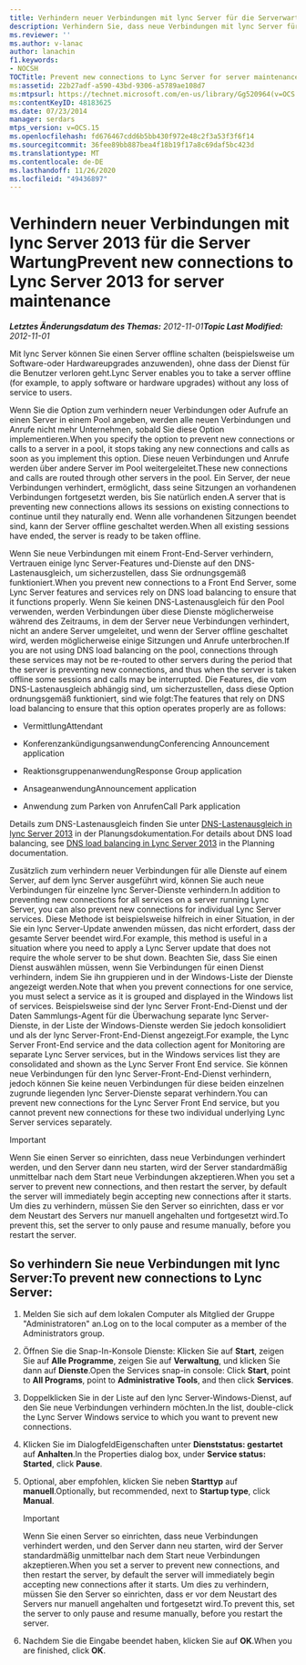 ```yaml
---
title: Verhindern neuer Verbindungen mit lync Server für die Serverwartung
description: Verhindern Sie, dass neue Verbindungen mit lync Server für die Serverwartung hergestellt werden.
ms.reviewer: ''
ms.author: v-lanac
author: lanachin
f1.keywords:
- NOCSH
TOCTitle: Prevent new connections to Lync Server for server maintenance
ms:assetid: 22b27adf-a590-43bd-9306-a5789ae108d7
ms:mtpsurl: https://technet.microsoft.com/en-us/library/Gg520964(v=OCS.15)
ms:contentKeyID: 48183625
ms.date: 07/23/2014
manager: serdars
mtps_version: v=OCS.15
ms.openlocfilehash: fd676467cdd6b5bb430f972e48c2f3a53f3f6f14
ms.sourcegitcommit: 36fee89bb887bea4f18b19f17a8c69daf5bc423d
ms.translationtype: MT
ms.contentlocale: de-DE
ms.lasthandoff: 11/26/2020
ms.locfileid: "49436897"
---
```

# <a name="prevent-new-connections-to-lync-server-2013-for-server-maintenance"></a><span data-ttu-id="6024c-103">Verhindern neuer Verbindungen mit lync Server 2013 für die Server Wartung</span><span class="sxs-lookup"><span data-stu-id="6024c-103">Prevent new connections to Lync Server 2013 for server maintenance</span></span>

<div data-xmlns="http://www.w3.org/1999/xhtml">

<div class="topic" data-xmlns="http://www.w3.org/1999/xhtml" data-msxsl="urn:schemas-microsoft-com:xslt" data-cs="https://msdn.microsoft.com/">

<div data-asp="https://msdn2.microsoft.com/asp">



</div>

<div id="mainSection">

<div id="mainBody"><span data-ttu-id="6024c-104">

<span> </span></span><span class="sxs-lookup"><span data-stu-id="6024c-104">

<span> </span></span></span>

<span data-ttu-id="6024c-105">_**Letztes Änderungsdatum des Themas:** 2012-11-01_</span><span class="sxs-lookup"><span data-stu-id="6024c-105">_**Topic Last Modified:** 2012-11-01_</span></span>

<span data-ttu-id="6024c-106">Mit lync Server können Sie einen Server offline schalten (beispielsweise um Software-oder Hardwareupgrades anzuwenden), ohne dass der Dienst für die Benutzer verloren geht.</span><span class="sxs-lookup"><span data-stu-id="6024c-106">Lync Server enables you to take a server offline (for example, to apply software or hardware upgrades) without any loss of service to users.</span></span>

<span data-ttu-id="6024c-107">Wenn Sie die Option zum verhindern neuer Verbindungen oder Aufrufe an einen Server in einem Pool angeben, werden alle neuen Verbindungen und Anrufe nicht mehr Unternehmen, sobald Sie diese Option implementieren.</span><span class="sxs-lookup"><span data-stu-id="6024c-107">When you specify the option to prevent new connections or calls to a server in a pool, it stops taking any new connections and calls as soon as you implement this option.</span></span> <span data-ttu-id="6024c-108">Diese neuen Verbindungen und Anrufe werden über andere Server im Pool weitergeleitet.</span><span class="sxs-lookup"><span data-stu-id="6024c-108">These new connections and calls are routed through other servers in the pool.</span></span> <span data-ttu-id="6024c-109">Ein Server, der neue Verbindungen verhindert, ermöglicht, dass seine Sitzungen an vorhandenen Verbindungen fortgesetzt werden, bis Sie natürlich enden.</span><span class="sxs-lookup"><span data-stu-id="6024c-109">A server that is preventing new connections allows its sessions on existing connections to continue until they naturally end.</span></span> <span data-ttu-id="6024c-110">Wenn alle vorhandenen Sitzungen beendet sind, kann der Server offline geschaltet werden.</span><span class="sxs-lookup"><span data-stu-id="6024c-110">When all existing sessions have ended, the server is ready to be taken offline.</span></span>

<span data-ttu-id="6024c-111">Wenn Sie neue Verbindungen mit einem Front-End-Server verhindern, Vertrauen einige lync Server-Features und-Dienste auf den DNS-Lastenausgleich, um sicherzustellen, dass Sie ordnungsgemäß funktioniert.</span><span class="sxs-lookup"><span data-stu-id="6024c-111">When you prevent new connections to a Front End Server, some Lync Server features and services rely on DNS load balancing to ensure that it functions properly.</span></span> <span data-ttu-id="6024c-112">Wenn Sie keinen DNS-Lastenausgleich für den Pool verwenden, werden Verbindungen über diese Dienste möglicherweise während des Zeitraums, in dem der Server neue Verbindungen verhindert, nicht an andere Server umgeleitet, und wenn der Server offline geschaltet wird, werden möglicherweise einige Sitzungen und Anrufe unterbrochen.</span><span class="sxs-lookup"><span data-stu-id="6024c-112">If you are not using DNS load balancing on the pool, connections through these services may not be re-routed to other servers during the period that the server is preventing new connections, and thus when the server is taken offline some sessions and calls may be interrupted.</span></span> <span data-ttu-id="6024c-113">Die Features, die vom DNS-Lastenausgleich abhängig sind, um sicherzustellen, dass diese Option ordnungsgemäß funktioniert, sind wie folgt:</span><span class="sxs-lookup"><span data-stu-id="6024c-113">The features that rely on DNS load balancing to ensure that this option operates properly are as follows:</span></span>

  - <span data-ttu-id="6024c-114">Vermittlung</span><span class="sxs-lookup"><span data-stu-id="6024c-114">Attendant</span></span>

  - <span data-ttu-id="6024c-115">Konferenzankündigungsanwendung</span><span class="sxs-lookup"><span data-stu-id="6024c-115">Conferencing Announcement application</span></span>

  - <span data-ttu-id="6024c-116">Reaktionsgruppenanwendung</span><span class="sxs-lookup"><span data-stu-id="6024c-116">Response Group application</span></span>

  - <span data-ttu-id="6024c-117">Ansageanwendung</span><span class="sxs-lookup"><span data-stu-id="6024c-117">Announcement application</span></span>

  - <span data-ttu-id="6024c-118">Anwendung zum Parken von Anrufen</span><span class="sxs-lookup"><span data-stu-id="6024c-118">Call Park application</span></span>

<span data-ttu-id="6024c-119">Details zum DNS-Lastenausgleich finden Sie unter [DNS-Lastenausgleich in lync Server 2013](lync-server-2013-dns-load-balancing.md) in der Planungsdokumentation.</span><span class="sxs-lookup"><span data-stu-id="6024c-119">For details about DNS load balancing, see [DNS load balancing in Lync Server 2013](lync-server-2013-dns-load-balancing.md) in the Planning documentation.</span></span>

<span data-ttu-id="6024c-120">Zusätzlich zum verhindern neuer Verbindungen für alle Dienste auf einem Server, auf dem lync Server ausgeführt wird, können Sie auch neue Verbindungen für einzelne lync Server-Dienste verhindern.</span><span class="sxs-lookup"><span data-stu-id="6024c-120">In addition to preventing new connections for all services on a server running Lync Server, you can also prevent new connections for individual Lync Server services.</span></span> <span data-ttu-id="6024c-121">Diese Methode ist beispielsweise hilfreich in einer Situation, in der Sie ein lync Server-Update anwenden müssen, das nicht erfordert, dass der gesamte Server beendet wird.</span><span class="sxs-lookup"><span data-stu-id="6024c-121">For example, this method is useful in a situation where you need to apply a Lync Server update that does not require the whole server to be shut down.</span></span> <span data-ttu-id="6024c-122">Beachten Sie, dass Sie einen Dienst auswählen müssen, wenn Sie Verbindungen für einen Dienst verhindern, indem Sie ihn gruppieren und in der Windows-Liste der Dienste angezeigt werden.</span><span class="sxs-lookup"><span data-stu-id="6024c-122">Note that when you prevent connections for one service, you must select a service as it is grouped and displayed in the Windows list of services.</span></span> <span data-ttu-id="6024c-123">Beispielsweise sind der lync Server Front-End-Dienst und der Daten Sammlungs-Agent für die Überwachung separate lync Server-Dienste, in der Liste der Windows-Dienste werden Sie jedoch konsolidiert und als der lync Server-Front-End-Dienst angezeigt.</span><span class="sxs-lookup"><span data-stu-id="6024c-123">For example, the Lync Server Front-End service and the data collection agent for Monitoring are separate Lync Server services, but in the Windows services list they are consolidated and shown as the Lync Server Front End service.</span></span> <span data-ttu-id="6024c-124">Sie können neue Verbindungen für den lync Server-Front-End-Dienst verhindern, jedoch können Sie keine neuen Verbindungen für diese beiden einzelnen zugrunde liegenden lync Server-Dienste separat verhindern.</span><span class="sxs-lookup"><span data-stu-id="6024c-124">You can prevent new connections for the Lync Server Front End service, but you cannot prevent new connections for these two individual underlying Lync Server services separately.</span></span>

<div>


> [!IMPORTANT]
> <span data-ttu-id="6024c-125">Wenn Sie einen Server so einrichten, dass neue Verbindungen verhindert werden, und den Server dann neu starten, wird der Server standardmäßig unmittelbar nach dem Start neue Verbindungen akzeptieren.</span><span class="sxs-lookup"><span data-stu-id="6024c-125">When you set a server to prevent new connections, and then restart the server, by default the server will immediately begin accepting new connections after it starts.</span></span> <span data-ttu-id="6024c-126">Um dies zu verhindern, müssen Sie den Server so einrichten, dass er vor dem Neustart des Servers nur manuell angehalten und fortgesetzt wird.</span><span class="sxs-lookup"><span data-stu-id="6024c-126">To prevent this, set the server to only pause and resume manually, before you restart the server.</span></span>



</div>

<div>

## <a name="to-prevent-new-connections-to-lync-server"></a><span data-ttu-id="6024c-127">So verhindern Sie neue Verbindungen mit lync Server:</span><span class="sxs-lookup"><span data-stu-id="6024c-127">To prevent new connections to Lync Server:</span></span>

1.  <span data-ttu-id="6024c-128">Melden Sie sich auf dem lokalen Computer als Mitglied der Gruppe "Administratoren" an.</span><span class="sxs-lookup"><span data-stu-id="6024c-128">Log on to the local computer as a member of the Administrators group.</span></span>

2.  <span data-ttu-id="6024c-129">Öffnen Sie die Snap-In-Konsole Dienste: Klicken Sie auf **Start**, zeigen Sie auf **Alle Programme**, zeigen Sie auf **Verwaltung**, und klicken Sie dann auf **Dienste**.</span><span class="sxs-lookup"><span data-stu-id="6024c-129">Open the Services snap-in console: Click **Start**, point to **All Programs**, point to **Administrative Tools**, and then click **Services**.</span></span>

3.  <span data-ttu-id="6024c-130">Doppelklicken Sie in der Liste auf den lync Server-Windows-Dienst, auf den Sie neue Verbindungen verhindern möchten.</span><span class="sxs-lookup"><span data-stu-id="6024c-130">In the list, double-click the Lync Server Windows service to which you want to prevent new connections.</span></span>

4.  <span data-ttu-id="6024c-131">Klicken Sie im DialogfeldEigenschaften unter **Dienststatus: gestartet** auf **Anhalten**.</span><span class="sxs-lookup"><span data-stu-id="6024c-131">In the Properties dialog box, under **Service status: Started**, click **Pause**.</span></span>

5.  <span data-ttu-id="6024c-132">Optional, aber empfohlen, klicken Sie neben **Starttyp** auf **manuell**.</span><span class="sxs-lookup"><span data-stu-id="6024c-132">Optionally, but recommended, next to **Startup type**, click **Manual**.</span></span>
    
    <div>
    

    > [!IMPORTANT]
    > <span data-ttu-id="6024c-133">Wenn Sie einen Server so einrichten, dass neue Verbindungen verhindert werden, und den Server dann neu starten, wird der Server standardmäßig unmittelbar nach dem Start neue Verbindungen akzeptieren.</span><span class="sxs-lookup"><span data-stu-id="6024c-133">When you set a server to prevent new connections, and then restart the server, by default the server will immediately begin accepting new connections after it starts.</span></span> <span data-ttu-id="6024c-134">Um dies zu verhindern, müssen Sie den Server so einrichten, dass er vor dem Neustart des Servers nur manuell angehalten und fortgesetzt wird.</span><span class="sxs-lookup"><span data-stu-id="6024c-134">To prevent this, set the server to only pause and resume manually, before you restart the server.</span></span>

    
    </div>

6.  <span data-ttu-id="6024c-135">Nachdem Sie die Eingabe beendet haben, klicken Sie auf **OK**.</span><span class="sxs-lookup"><span data-stu-id="6024c-135">When you are finished, click **OK**.</span></span>

<span data-ttu-id="6024c-136"></div>

</div>

<span> </span>

</div>

</div>

</span><span class="sxs-lookup"><span data-stu-id="6024c-136"></div>

</div>

<span> </span>

</div>

</div>

</span></span></div>


